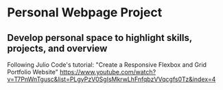 # Personal Webpage Project

## Develop personal space to highlight skills, projects, and overview

Following Julio Code's tutorial:
"Create a Responsive Flexbox and Grid Portfolio Website"
https://www.youtube.com/watch?v=T7PnWnTgusc&list=PLgyPzV0SgIsMkrwLhFnfqbzVVqcgfs0Tz&index=4
